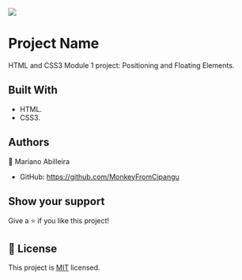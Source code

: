 ![](https://img.shields.io/badge/Microverse-blueviolet)

# Project Name

HTML and CSS3 Module 1 project: Positioning and Floating Elements.

## Built With

- HTML.
- CSS3.

## Authors

👤 Mariano Abilleira

- GitHub: https://github.com/MonkeyFromCipangu

## Show your support

Give a ⭐️ if you like this project!

## 📝 License

This project is [MIT](lic.url) licensed.